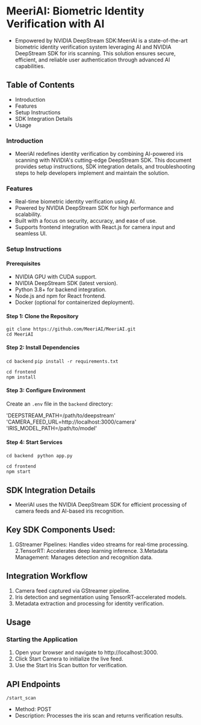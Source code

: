 # MeeriAI: Biometric Identity Verification with AI

- Empowered by NVIDIA DeepStream SDK:MeeriAI is a state-of-the-art biometric identity verification system leveraging AI and NVIDIA DeepStream SDK for iris scanning. This solution ensures secure, efficient, and reliable user authentication through advanced AI capabilities.

## Table of Contents
- Introduction
- Features
- Setup Instructions
- SDK Integration Details
- Usage

### Introduction
- MeeriAI redefines identity verification by combining AI-powered iris scanning with NVIDIA's cutting-edge DeepStream SDK. This document provides setup instructions, SDK integration details, and troubleshooting steps to help developers implement and maintain the solution.

### Features
- Real-time biometric identity verification using AI.
- Powered by NVIDIA DeepStream SDK for high performance and scalability.
- Built with a focus on security, accuracy, and ease of use.
- Supports frontend integration with React.js for camera input and seamless UI.

### Setup Instructions

#### Prerequisites

- NVIDIA GPU with CUDA support.
- NVIDIA DeepStream SDK (latest version).
- Python 3.8+ for backend integration.
- Node.js and npm for React frontend.
- Docker (optional for containerized deployment).

#### Step 1: Clone the Repository

`git clone https://github.com/MeeriAI/MeeriAI.git`   
`cd MeeriAI `
 
#### Step 2: Install Dependencies

`cd backend`
`pip install -r requirements.txt`
 
`cd frontend`  
`npm install`
 
#### Step 3: Configure Environment

Create an `.env` file in the `backend` directory:

'DEEPSTREAM_PATH=/path/to/deepstream'  
'CAMERA_FEED_URL=http://localhost:3000/camera'  
'IRIS_MODEL_PATH=/path/to/model'
  
#### Step 4: Start Services

`cd backend ` 
`python app.py`

`cd frontend`  
`npm start`
  
## SDK Integration Details
- MeeriAI uses the NVIDIA DeepStream SDK for efficient processing of camera feeds and AI-based iris recognition.

## Key SDK Components Used:
1. GStreamer Pipelines: Handles video streams for real-time processing.
2.TensorRT: Accelerates deep learning inference.
3.Metadata Management: Manages detection and recognition data.

## Integration Workflow

1. Camera feed captured via GStreamer pipeline.
2. Iris detection and segmentation using TensorRT-accelerated models.
3. Metadata extraction and processing for identity verification.

## Usage

### Starting the Application

1. Open your browser and navigate to http://localhost:3000.
2. Click Start Camera to initialize the live feed.
3. Use the Start Iris Scan button for verification.

## API Endpoints

`/start_scan`
- Method: POST
- Description: Processes the iris scan and returns verification results.
